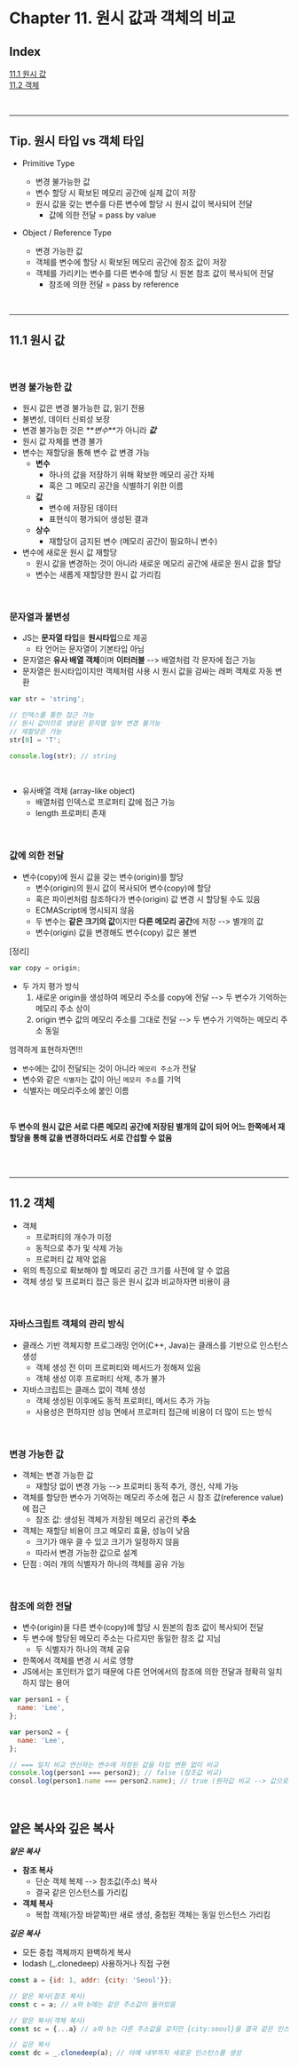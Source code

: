 # Chapter 11. 원시 값과 객체의 비교

## Index

[11.1 원시 값](#111-원시-값)<br>
[11.2 객체](#112-객체)

<br>

---

## Tip. 원시 타입 vs 객체 타입

- Primitive Type

  - 변경 불가능한 값
  - 변수 할당 시 확보된 메모리 공간에 실제 값이 저장
  - 원시 값을 갖는 변수를 다른 변수에 할당 시 원시 값이 복사되어 전달
    - 값에 의한 전달 = pass by value

- Object / Reference Type
  - 변경 가능한 값
  - 객체를 변수에 할당 시 확보된 메모리 공간에 참조 값이 저장
  - 객체를 가리키는 변수를 다른 변수에 할당 시 원본 참조 값이 복사되어 전달
    - 참조에 의한 전달 = pass by reference

<br>

---

## 11.1 원시 값

<br>

### 변경 불가능한 값

- 원시 값은 변경 불가능한 값, 읽기 전용
- 불변성, 데이터 신뢰성 보장
- 변경 불가능한 것은 **_변수_**가 아니라 **_값_**
- 원시 값 자체를 변경 불가
- 변수는 재할당을 통해 변수 값 변경 가능
  - **변수**
    - 하나의 값을 저장하기 위해 확보한 메모리 공간 자체
    - 혹은 그 메모리 공간을 식별하기 위한 이름
  - **값**
    - 변수에 저장된 데이터
    - 표현식이 평가되어 생성된 결과
  - **상수**
    - 재할당이 금지된 변수 (메모리 공간이 필요하니 변수)
- 변수에 새로운 원시 값 재할당
  - 원시 값을 변경하는 것이 아니라 새로운 메모리 공간에 새로운 원시 값을 할당
  - 변수는 새롭게 재할당한 원시 값 가리킴

<br>

### 문자열과 불변성

- JS는 **문자열 타입**을 **원시타입**으로 제공
  - 타 언어는 문자열이 기본타입 아님
- 문자열은 **유사 배열 객체**이며 **이터러블** --> 배열처럼 각 문자에 접근 가능
- 문자열은 원시타입이지만 객체처럼 사용 시 원시 값을 감싸는 래퍼 객체로 자동 변환

```js
var str = 'string';

// 인덱스를 통한 접근 가능
// 원시 값이므로 생성된 문자열 일부 변경 불가능
// 재할당은 가능
str[0] = 'T';

console.log(str); // string
```

<br>

- 유사배열 객체 (array-like object)
  - 배열처럼 인덱스로 프로퍼티 값에 접근 가능
  - length 프로퍼티 존재

<br>

### 값에 의한 전달

- 변수(copy)에 원시 값을 갖는 변수(origin)를 할당
  - 변수(origin)의 원시 값이 복사되어 변수(copy)에 할당
  - 혹은 파이썬처럼 참조하다가 변수(origin) 값 변경 시 할당될 수도 있음
  - ECMAScript에 명시되지 않음
  - 두 변수는 **같은 크기의 값**이지만 **다른 메모리 공간**에 저장 --> 별개의 값
  - 변수(origin) 값을 변경해도 변수(copy) 값은 불변

[정리]

```js
var copy = origin;
```

- 두 가지 평가 방식
  1. 새로운 origin을 생성하여 메모리 주소를 copy에 전달 --> 두 변수가 기억하는 메모리 주소 상이
  2. origin 변수 값의 메모리 주소를 그대로 전달 --> 두 변수가 기억하는 메모리 주소 동일
     <br>

엄격하게 표현하자면!!!

- `변수`에는 값이 전달되는 것이 아니라 `메모리 주소`가 전달
- 변수와 같은 `식별자`는 값이 아닌 `메모리 주소`를 기억
- 식별자는 메모리주소에 붙인 이름

<br>

**두 변수의 원시 값은 서로 다른 메모리 공간에 저장된 별개의 값이 되어 어느 한쪽에서 재할당을 통해 값을 변경하더라도 서로 간섭할 수 없음**

<br><br>

---

## 11.2 객체

- 객체
  - 프로퍼티의 개수가 미정
  - 동적으로 추가 및 삭제 가능
  - 프로퍼티 값 제약 없음
- 위의 특징으로 확보해야 할 메모리 공간 크기를 사전에 알 수 없음
- 객체 생성 및 프로퍼티 접근 등은 원시 값과 비교하자면 비용이 큼

<br>

### 자바스크립트 객체의 관리 방식

- 클래스 기반 객체지향 프로그래밍 언어(C++, Java)는 클래스를 기반으로 인스턴스 생성
  - 객체 생성 전 이미 프로퍼티와 메서드가 정해져 있음
  - 객체 생성 이후 프로퍼티 삭제, 추가 불가
- 자바스크립트는 클래스 없이 객체 생성
  - 객체 생성된 이후에도 동적 프로퍼티, 메서드 추가 가능
  - 사용성은 편하지만 성능 면에서 프로퍼티 접근에 비용이 더 많이 드는 방식

<br>

### 변경 가능한 값

- 객체는 변경 가능한 값
  - 재할당 없이 변경 가능 --> 프로퍼티 동적 추가, 갱신, 삭제 가능
- 객체를 할당한 변수가 기억하는 메모리 주소에 접근 시 참조 값(reference value)에 접근
  - 참조 값: 생성된 객체가 저장된 메모리 공간의 **주소**
- 객체는 재할당 비용이 크고 메모리 효율, 성능이 낮음
  - 크기가 매우 클 수 있고 크기가 일정하지 않음
  - 따라서 변경 가능한 값으로 설계
- 단점 : 여러 개의 식별자가 하나의 객체를 공유 가능

<br>

### 참조에 의한 전달

- 변수(origin)을 다른 변수(copy)에 할당 시 원본의 참조 값이 복사되어 전달
- 두 변수에 할당된 메모리 주소는 다르지만 동일한 참조 값 지님
  - 두 식별자가 하나의 객체 공유
- 한쪽에서 객체를 변경 시 서로 영향
- JS에서는 포인터가 없기 때문에 다른 언어에서의 참조에 의한 전달과 정확히 일치하지 않는 용어

```js
var person1 = {
  name: 'Lee',
};

var person2 = {
  name: 'Lee',
};

// === 일치 비교 연산자는 변수에 저장된 값을 타입 변환 없이 비교
console.log(person1 === person2); // false (참조값 비교)
consol.log(person1.name === person2.name); // true (원자값 비교 --> 값으로 평가될 수 있는 표현식이므로)
```

<br>

## 얕은 복사와 깊은 복사
***얕은 복사***
- **참조 복사**
  - 단순 객체 복제 --> 참조값(주소) 복사
  - 결국 같은 인스턴스를 가리킴
- **객체 복사**
  - 복합 객체(가장 바깥쪽)만 새로 생성, 중첩된 객체는 동일 인스턴스 가리킴

***깊은 복사***
- 모든 중첩 객체까지 완벽하게 복사
- lodash (_.clonedeep) 사용하거나 직접 구현

```js
const a = {id: 1, addr: {city: 'Seoul'}};

// 얕은 복사(참조 복사)
const c = a; // a와 b에는 같은 주소값이 들어있음

// 얕은 복사(객체 복사)
const sc = {...a} // a와 b는 다른 주소값을 갖지만 {city:seoul}을 결국 같은 인스턴스 가리킴

// 깊은 복사
const dc = _.clonedeep(a); // 아예 내부까지 새로운 인스턴스를 생성

```